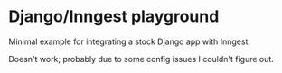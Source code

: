 # Django/Inngest playground

Minimal example for integrating a stock Django app with Inngest.

Doesn't work; probably due to some config issues I couldn't figure out.
